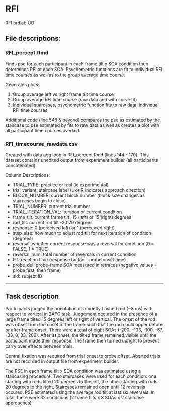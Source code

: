 # RFI
RFI prdlab UO

## File descriptions:

### RFI_percept.Rmd
Finds pse for each participant in each frame tilt x SOA condition then determines RFI at each SOA. Psychometric functions are fit to individual RFI time courses as well as to the group average time course. 

Generates plots: 
  1) Group average left vs right frame tilt time course
  2) Group average RFI time course (raw data and with curve fit)
  3) Individual staircases, psychometric function fits to raw data, individual RFI time courses

Additional code (line 548 & beyond) compares the pse as estimated by the staircase to pse estimated by fits to raw data as well as creates a plot with all participant time courses overlaid.

### RFI_timecourse_rawdata.csv 
Created with data agg loop in RFI_percept.Rmd (lines 144 - 170). This dataset contains unedited output from experiment builder (all participants concatenated). 

Column Descriptions:
- TRIAL_TYPE:     practice or real (ie experimental)
- trial_variant:  staircase label (L or R indicates approach direction)
- BLOCK_NUMBER:   current block number (block size changes as staircases begin to close)
- TRIAL_NUMBER:   current trial number
- TRIAL_ITERATION_VAL: iteration of current condition
- frame_tilt:     current frame tilt -15 (left) or 15 (right) degrees
- rod_tilt:       current rod tilt -20:20 degrees
- response:       0 (perceived left) or 1 (perceived right)
- step_size:      how much to adjust rod tilt for next iteration of condition (degrees)
- reversal:       whether current response was a reversal for condition (0 = FALSE, 1 = TRUE)
- reversal_num:   total number of reversals in current condition
- RT:             reaction time (response button - probe onset time)
- probe_del:      probe-frame SOA measured in retraces (negative values = probe first, then frame)
- sid:            subject ID
  
--------------------------------------------------------

## Task description

Participants judged the orientation of a briefly flashed rod (~8 ms) with respect to vertical in 2AFC task. Judgement occured in the presence of a large frame tilted 15 degrees left or right of vertical. The onset of the rod was offset from the onset of the frame such that the rod could apper before or after frame onset. There were a total of eight SOAs (-200, -133, -100, -67, -33, 0, 33, 200). After its onset, the tilted frame remained visible until the participant made their response. The frame then turned upright to prevent carry over effects between trials.

Central fixation was required from trial onset to probe offset. Aborted trials are not recorded in output file from experiment builder.

The PSE in each frame tilt x SOA condition was estimated using a staircasing procedure. Two staircases were used for each condition: one starting with rods tilted 20 degrees to the left, the other starting with rods 20 degrees to the right. Staircases remained open until 12 reversals occured. PSE estimated using the average rod tilt at last six reversals. In total, there were 32 conditions (2 frame tilts x 8 SOAs x 2 staircase approaches)



